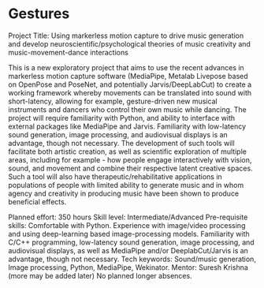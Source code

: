 # Gestures

Project Title: Using markerless motion capture to drive music generation and develop neuroscientific/psychological theories of music creativity and music-movement-dance interactions
 
This is a new exploratory project that aims to use the recent advances in markerless motion capture software (MediaPipe, Metalab Livepose based on OpenPose and PoseNet, and potentially Jarvis/DeepLabCut) to create a working framework whereby movements can be translated into sound with short-latency, allowing for example, gesture-driven new musical instruments and dancers who control their own music while dancing. The project will require familiarity with Python, and ability to interface with external packages like MediaPipe and Jarvis. Familiarity with low-latency sound generation, image processing, and audiovisual displays is an advantage, though not necessary. The development of such tools will facilitate both artistic creation, as well as scientific exploration of multiple areas, including for example - how people engage interactively with vision, sound, and movement  and combine their respective latent creative spaces. Such a tool will also have therapeutic/rehabilitative applications in populations of people with limited ability to generate music and in whom agency and creativity in producing music have been shown to produce beneficial effects. 

Planned effort: 350 hours 
Skill level: Intermediate/Advanced
Pre-requisite skills: Comfortable with Python. Experience with  image/video processing and using deep-learning based image-processing models. Familiarity with C/C++ programming, low-latency sound generation, image processing, and audiovisual displays, as well as MediaPipe and/or DeeplabCut/Jarvis is an advantage, though not necessary.
Tech keywords: Sound/music generation, Image processing, Python, MediaPipe, Wekinator.
Mentor: Suresh Krishna (more may be added later)
No planned longer absences.
